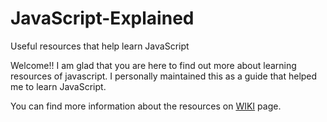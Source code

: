 # JavaScript-Explained
Useful resources that help learn JavaScript

Welcome!! I am glad that you are here to find out more about learning resources of javascript. I personally maintained this as a guide that helped me to learn JavaScript. 

You can find more information about the resources on [WIKI](https://github.com/dishantsoni/JavaScript-Explained/wiki/Learning-JavaScript) page.


